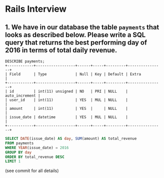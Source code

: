 # Rails Interview

## 1. We have in our database the table `​payments​` that looks as described below. Please write a SQL query that ​returns the best performing **day** of 2016 in terms of total daily revenue.

```
DESCRIBE payments;
+------------+------------------+------+-----+---------+----------------+
| Field      | Type             | Null | Key | Default | Extra          |
+------------+------------------+------+-----+---------+----------------+
| id         | int(11) unsigned | NO   | PRI | NULL    | auto_increment |
| user_id    | int(11)          | YES  | MUL | NULL    |                |
| amount     | int(11)          | YES  |     | NULL    |                |
| issue_date | datetime         | YES  | MUL | NULL    |                |
+------------+------------------+------+-----+---------+----------------+
```

```sql
SELECT DATE(issue_date) AS day, SUM(amount) AS total_revenue
FROM payments
WHERE YEAR(issue_date) = 2016
GROUP BY day
ORDER BY total_revenue DESC
LIMIT 1
```

(see commit for all details)
